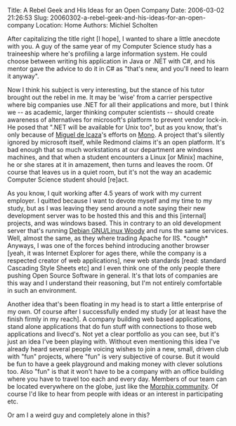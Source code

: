 Title: A Rebel Geek and His Ideas for an Open Company
Date: 2006-03-02 21:26:53
Slug: 20060302-a-rebel-geek-and-his-ideas-for-an-open-company
Location: Home
Authors: Michiel Scholten

<p>After capitalizing the title right [I hope], I wanted to share a little anecdote with you. A guy of the same year of my Computer Science study has a traineeship where he's profiling a large information system. He could choose between writing his application in Java or .NET with C#, and his mentor gave the advice to do it in C# as "that's new, and you'll need to learn it anyway".</p>
<p>Now I think his subject is very interesting, but the stance of his tutor brought out the rebel in me. It may be 'wise' from a carrier perspective where big companies use .NET for all their applications and more, but I think we -- as academic, larger thinking computer scientists -- should create awareness of alternatives for microsoft's platform to prevent vendor lock-in. He posed that ".NET will be available for Unix too", but as you know, that's only because of <a href="http://tirania.org/blog/">Miguel de Icaza</a>'s efforts on <a href="http://www.mono-project.com/">Mono</a>. A project that's silently ignored by microsoft itself, while Redmond claims it's an open platform. It's bad enough that so much workstations at our department are windows machines, and that when a student encounters a Linux [or Minix] machine, he or she stares at it in amazement, then turns and leaves the room. Of course that leaves us in a quiet room, but it's not the way an academic Computer Science student should [re]act.</p>

<p>As you know, I quit working after 4.5 years of work with my current employer. I quitted because I want to devote myself and my time to my study, but as I was leaving they send around a note saying their new development server was to be hosted this and this and this [internal] projects, and was windows based. This in contrary to an old development server that's running <a href="http://www.debian.org/">Debian GNU/Linux Woody</a> and runs the same services. Well, almost the same, as they where trading Apache for IIS. *cough* Anyways, I was one of the forces behind introducing another browser [yeah, it was Internet Explorer for ages there, while the company is a respected creator of web applications], new web standards [read: standard Cascading Style Sheets etc] and I even think one of the only people there pushing Open Source Software in general. It's that lots of companies are this way and I understand their reasoning, but I'm not entirely comfortable in such an environment.</p>

<p>Another idea that's been floating in my head is to start a little enterprise of my own. Of course after I successfully ended my study [or at least have the finish firmly in my reach]. A company building web based applications, stand alone applications that do fun stuff with connections to those web applications and livecd's. Not yet a clear portfolio as you can see, but it's just an idea I've been playing with. Without even mentioning this idea I've already heard several people voicing wishes to join a new, small, driven club with "fun" projects, where "fun" is very subjective of course. But it would be fun to have a geek playground and making money with clever solutions too. Also "fun" is that it won't have to be a company with an office building where you have to travel too each and every day. Members of our team can be located everywhere on the globe, just like the <a href="http://morphix.org/">Morphix community</a>. Of course I'd like to hear from people with ideas or an interest in participating etc.</p>

<p>Or am I a weird guy and completely alone in this?</p>